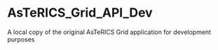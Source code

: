 # AsTeRICS_Grid_API_Dev
A local copy of the original AsTeRICS Grid application for development purposes
